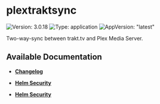 # plextraktsync

![Version: 3.0.18](https://img.shields.io/badge/Version-3.0.18-informational?style=flat-square) ![Type: application](https://img.shields.io/badge/Type-application-informational?style=flat-square) ![AppVersion: "latest"](https://img.shields.io/badge/AppVersion-"latest"-informational?style=flat-square)

Two-way-sync between trakt.tv and Plex Media Server.

## Available Documentation

- [**Changelog**](CHANGELOG)

- [**Helm Security**](container-security)

- [**Helm Security**](helm-security)

